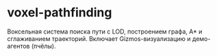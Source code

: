 # voxel-pathfinding
Воксельная система поиска пути с LOD, построением графа, A* и сглаживанием траекторий. Включает Gizmos-визуализацию и демо-агентов (пчёлы).
